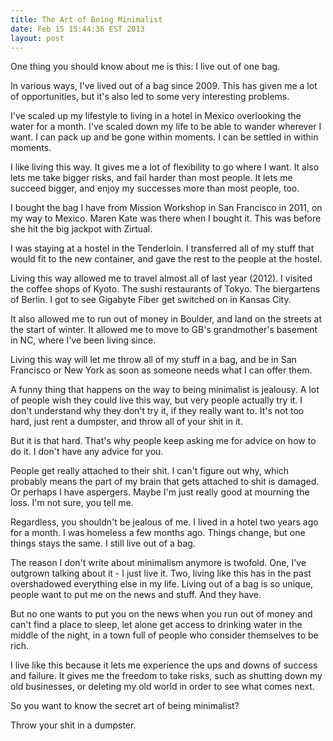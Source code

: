 ```yaml
---
title: The Art of Being Minimalist
date: Feb 15 15:44:36 EST 2013
layout: post
---
```


One thing you should know about me is this: I live out of one bag.

In various ways, I've lived out of a bag since 2009. This has given me a lot of opportunities, but it's also led to some very interesting problems.

I've scaled up my lifestyle to living in a hotel in Mexico overlooking the water for a month. I've scaled down my life to be able to wander wherever I want. I can pack up and be gone within moments. I can be settled in within moments.

I like living this way. It gives me a lot of flexibility to go where I want. It also lets me take bigger risks, and fail harder than most people. It lets me succeed bigger, and enjoy my successes more than most people, too.

I bought the bag I have from Mission Workshop in San Francisco in 2011, on my way to Mexico. Maren Kate was there when I bought it. This was before she hit the big jackpot with Zirtual.

I was staying at a hostel in the Tenderloin. I transferred all of my stuff that would fit to the new container, and gave the rest to the people at the hostel.

Living this way allowed me to travel almost all of last year (2012). I visited the coffee shops of Kyoto. The sushi restaurants of Tokyo. The biergartens of Berlin. I got to see Gigabyte Fiber get switched on in Kansas City. 

It also allowed me to run out of money in Boulder, and land on the streets at the start of winter. It allowed me to move to GB's grandmother's basement in NC, where I've been living since.

Living this way will let me throw all of my stuff in a bag, and be in San Francisco or New York as soon as someone needs what I can offer them.

A funny thing that happens on the way to being minimalist is jealousy. A lot of people wish they could live this way, but very people actually try it. I don't understand why they don't try it, if they really want to. It's not too hard, just rent a dumpster, and throw all of your shit in it.

But it is that hard. That's why people keep asking me for advice on how to do it. I don't have any advice for you.

People get really attached to their shit. I can't figure out why, which probably means the part of my brain that gets attached to shit is damaged. Or perhaps I have aspergers. Maybe I'm just really good at mourning the loss. I'm not sure, you tell me.

Regardless, you shouldn't be jealous of me. I lived in a hotel two years ago for a month. I was homeless a few months ago. Things change, but one things stays the same. I still live out of a bag.

The reason I don't write about minimalism anymore is twofold. One, I've outgrown talking about it - I just live it. Two, living like this has in the past overshadowed everything else in my life. Living out of a bag is so unique, people want to put me on the news and stuff. And they have.

But no one wants to put you on the news when you run out of money and can't find a place to sleep, let alone get access to drinking water in the middle of the night, in a town full of people who consider themselves to be rich.

I live like this because it lets me experience the ups and downs of success and failure. It gives me the freedom to take risks, such as shutting down my old businesses, or deleting my old world in order to see what comes next.

So you want to know the secret art of being minimalist?

Throw your shit in a dumpster.